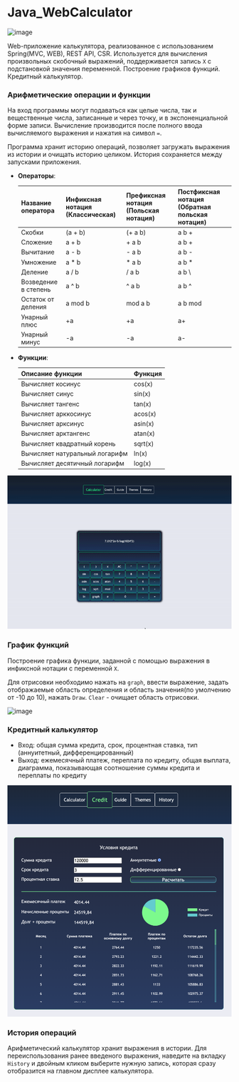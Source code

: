 # Java_WebCalculator
![image](https://github.com/EduardKriv/Java_WebCalculator/blob/main/materials/menu-20fps-800.gif)

  Web-приложение калькулятора, реализованное с использованием Spring(MVC, WEB), REST API, CSR. Используется для вычисления произвольных скобочный выражений, поддерживается запись `Х` с подстановкой значения переменной. Построение графиков функций. Кредитный калькулятор.

### Арифметические операции и функции

  На вход программы могут подаваться как целые числа, так и вещественные числа, записанные и через точку, и в экспоненциальной форме записи. Вычисление производится после полного ввода вычисляемого выражения и нажатия на символ `=`.

Программа хранит историю операций, позволяет загружать выражения из истории и очищать историю целиком. История сохраняется между запусками приложения.

- **Операторы**:

  | Название оператора | Инфиксная нотация (Классическая) | Префиксная нотация (Польская нотация) |  Постфиксная нотация (Обратная польская нотация) |
  | ------ | ------ | ------ | ------ |
  | Скобки | (a + b) | (+ a b) | a b + |
  | Сложение | a + b | + a b | a b + |
  | Вычитание | a - b | - a b | a b - |
  | Умножение | a * b | * a b | a b * |
  | Деление | a / b | / a b | a b \ |
  | Возведение в степень | a ^ b | ^ a b | a b ^ |
  | Остаток от деления | a mod b | mod a b | a b mod |
  | Унарный плюс | +a | +a | a+ |
  | Унарный минус | -a | -a | a- |

- **Функции**:

  | Описание функции | Функция | 
  | ---------------- | ------- |  
  | Вычисляет косинус | cos(x) |   
  | Вычисляет синус | sin(x) |  
  | Вычисляет тангенс | tan(x) |  
  | Вычисляет арккосинус | acos(x) | 
  | Вычисляет арксинус | asin(x) | 
  | Вычисляет арктангенс | atan(x) |
  | Вычисляет квадратный корень | sqrt(x) |
  | Вычисляет натуральный логарифм | ln(x) | 
  | Вычисляет десятичный логарифм | log(x) |


![image](https://github.com/EduardKriv/Java_WebCalculator/blob/main/materials/Arithmetics.gif)


### График функций

Построение графика функции, заданной с помощью выражения в инфиксной нотации с переменной `Х`.

Для отрисовки необходимо нажать на `graph`, ввести выражение, задать отображаемые область определения и область значения(по умолчению от -10 до 10), нажать `Draw`. `Clear` - очищает область отрисовки.

![image](https://github.com/EduardKriv/Java_WebCalculator/blob/main/materials/graphic.gif)


### Кредитный калькулятор

- Вход: общая сумма кредита, срок, процентная ставка, тип (аннуитетный, дифференцированный)
- Выход: ежемесячный платеж, переплата по кредиту, общая выплата, диаграмма, показывающая соотношение суммы кредита и переплаты по кредиту
  
![image](https://github.com/EduardKriv/Java_WebCalculator/blob/main/materials/%D0%A1%D0%BD%D0%B8%D0%BC%D0%BE%D0%BA%20%D1%8D%D0%BA%D1%80%D0%B0%D0%BD%D0%B0%202023-09-21%20%D0%B2%208.39.04%20PM.png)

###  История операций

Арифметический калькулятор хранит выражения в истории. Для переиспользования ранее введеного выражения, наведите на вкладку `History` и двойным кликом выберите нужную запись, которая сразу отобразится на главном дисплее калькулятора.

